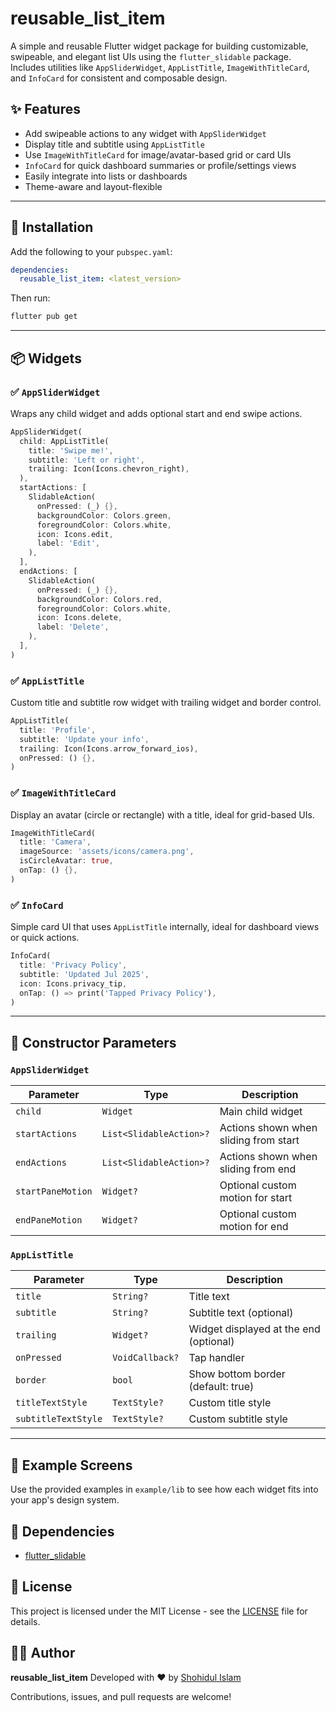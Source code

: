 # reusable_list_item

A simple and reusable Flutter widget package for building customizable, swipeable, and elegant list UIs using the `flutter_slidable` package. Includes utilities like `AppSliderWidget`, `AppListTitle`, `ImageWithTitleCard`, and `InfoCard` for consistent and composable design.



## ✨ Features

* Add swipeable actions to any widget with `AppSliderWidget`
* Display title and subtitle using `AppListTitle`
* Use `ImageWithTitleCard` for image/avatar-based grid or card UIs
* `InfoCard` for quick dashboard summaries or profile/settings views
* Easily integrate into lists or dashboards
* Theme-aware and layout-flexible

---

## 🚀 Installation

Add the following to your `pubspec.yaml`:

```yaml
dependencies:
  reusable_list_item: <latest_version>
```

Then run:

```bash
flutter pub get
```

---

## 📦 Widgets

### ✅ `AppSliderWidget`

Wraps any child widget and adds optional start and end swipe actions.

```dart
AppSliderWidget(
  child: AppListTitle(
    title: 'Swipe me!',
    subtitle: 'Left or right',
    trailing: Icon(Icons.chevron_right),
  ),
  startActions: [
    SlidableAction(
      onPressed: (_) {},
      backgroundColor: Colors.green,
      foregroundColor: Colors.white,
      icon: Icons.edit,
      label: 'Edit',
    ),
  ],
  endActions: [
    SlidableAction(
      onPressed: (_) {},
      backgroundColor: Colors.red,
      foregroundColor: Colors.white,
      icon: Icons.delete,
      label: 'Delete',
    ),
  ],
)
```

### ✅ `AppListTitle`

Custom title and subtitle row widget with trailing widget and border control.

```dart
AppListTitle(
  title: 'Profile',
  subtitle: 'Update your info',
  trailing: Icon(Icons.arrow_forward_ios),
  onPressed: () {},
)
```

### ✅ `ImageWithTitleCard`

Display an avatar (circle or rectangle) with a title, ideal for grid-based UIs.

```dart
ImageWithTitleCard(
  title: 'Camera',
  imageSource: 'assets/icons/camera.png',
  isCircleAvatar: true,
  onTap: () {},
)
```

### ✅ `InfoCard`

Simple card UI that uses `AppListTitle` internally, ideal for dashboard views or quick actions.

```dart
InfoCard(
  title: 'Privacy Policy',
  subtitle: 'Updated Jul 2025',
  icon: Icons.privacy_tip,
  onTap: () => print('Tapped Privacy Policy'),
)
```


---

## 🧰 Constructor Parameters

### `AppSliderWidget`

| Parameter         | Type                    | Description                           |
| ----------------- | ----------------------- | ------------------------------------- |
| `child`           | `Widget`                | Main child widget                     |
| `startActions`    | `List<SlidableAction>?` | Actions shown when sliding from start |
| `endActions`      | `List<SlidableAction>?` | Actions shown when sliding from end   |
| `startPaneMotion` | `Widget?`               | Optional custom motion for start      |
| `endPaneMotion`   | `Widget?`               | Optional custom motion for end        |

### `AppListTitle`

| Parameter           | Type            | Description                            |
| ------------------- | --------------- | -------------------------------------- |
| `title`             | `String?`       | Title text                             |
| `subtitle`          | `String?`       | Subtitle text (optional)               |
| `trailing`          | `Widget?`       | Widget displayed at the end (optional) |
| `onPressed`         | `VoidCallback?` | Tap handler                            |
| `border`            | `bool`          | Show bottom border (default: true)     |
| `titleTextStyle`    | `TextStyle?`    | Custom title style                     |
| `subtitleTextStyle` | `TextStyle?`    | Custom subtitle style                  |


---

## 📸 Example Screens

Use the provided examples in `example/lib` to see how each widget fits into your app's design system.




## 🔗 Dependencies

* [flutter_slidable](https://pub.dev/packages/flutter_slidable)



## 📝 License

This project is licensed under the MIT License - see the [LICENSE](LICENSE) file for details.



## 👨‍💼 Author

**reusable_list_item**
Developed with ❤️ by [Shohidul Islam](https://github.com/ShohidulProgrammer)

Contributions, issues, and pull requests are welcome!
